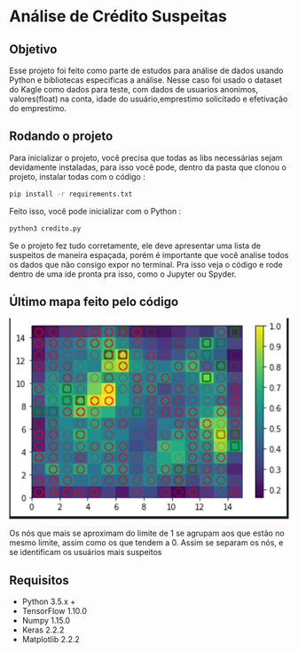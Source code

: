 # Análise de Crédito Suspeitas

## Objetivo

Esse projeto foi feito como parte de estudos para análise de dados usando Python e bibliotecas especificas a análise. Nesse caso foi usado o dataset do Kagle como dados para teste, com dados de usuarios anonimos, valores(float) na conta, idade do usuário,emprestimo solicitado e efetivação do emprestimo.

## Rodando o projeto

Para inicializar o projeto, você precisa que todas as libs necessárias sejam devidamente instaladas, para isso você pode, dentro da pasta que clonou o projeto, instalar todas com o código :

```bash
pip install -r requirements.txt
```

Feito isso, você pode inicializar com o Python :

```bash
python3 credito.py
```

Se o projeto fez tudo corretamente, ele deve apresentar uma lista de suspeitos de maneira espaçada, porém é importante que você analise todos os dados que não consigo expor no terminal. Pra isso veja o código e rode dentro de uma ide pronta pra isso, como o Jupyter ou Spyder.

## Último mapa feito pelo código

![MiniSOM image](./.github/minisom.png)

Os nós que mais se aproximam do limite de 1 se agrupam aos que estão no mesmo limite, assim como os que tendem a 0. Assim se separam os nós, e se identificam os usuários mais suspeitos

## Requisitos

* Python 3.5.x +
* TensorFlow 1.10.0
* Numpy 1.15.0
* Keras 2.2.2
* Matplotlib 2.2.2
